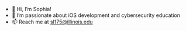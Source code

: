 - 👋 Hi, I’m Sophia!
- 👀 I’m passionate about iOS development and cybersecurity education
- 📫 Reach me at sl175@illinois.edu

<!---
sophliu9/sophliu9 is a ✨ special ✨ repository because its `README.md` (this file) appears on your GitHub profile.
You can click the Preview link to take a look at your changes.
--->
